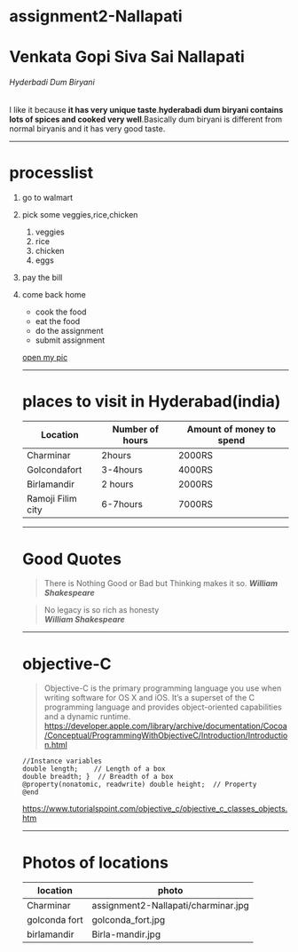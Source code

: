 # assignment2-Nallapati
# Venkata Gopi Siva Sai Nallapati
###### Hyderbadi Dum Biryani
I like it because **it has very unique taste**.**hyderabadi dum biryani contains lots of spices and cooked very well**.Basically dum biryani is different from normal biryanis and it has very good taste.

***

# processlist
1. go to walmart
2. pick some veggies,rice,chicken
    1. veggies
    2. rice
    3. chicken
    4. eggs
3. pay the bill
4. come back home
   * cook the food
   * eat the food
   * do the assignment
   * submit assignment

   [open my pic](AboutMe.md)

   ***

   # places to visit in Hyderabad(india)
   |Location|Number of hours|Amount of money to spend|
   |---|---|---|
   |Charminar|2hours|2000RS|
   |Golcondafort|3-4hours|4000RS|
   |Birlamandir|2 hours|2000RS|
   |Ramoji Filim city|6-7hours|7000RS|

   ***

   # Good Quotes
   >There is Nothing Good or Bad but Thinking makes it so. 
    ***William Shakespeare***

   >No legacy is so rich as honesty   
    ***William Shakespeare***      

    ***

    # objective-C
    >Objective-C is the primary programming language you use when writing software for OS X and iOS. It’s a superset of the C programming language and provides object-oriented capabilities and a dynamic runtime.
    <https://developer.apple.com/library/archive/documentation/Cocoa/Conceptual/ProgrammingWithObjectiveC/Introduction/Introduction.html>

    ```@interface Box:NSObject {
   //Instance variables
   double length;    // Length of a box
   double breadth; }  // Breadth of a box 
   @property(nonatomic, readwrite) double height;  // Property
   @end
   ```

   <https://www.tutorialspoint.com/objective_c/objective_c_classes_objects.htm>

   ***

   # Photos of locations
   |location|photo|
   |---|---|
   |Charminar|assignment2-Nallapati/charminar.jpg|
   |golconda fort|golconda_fort.jpg|
   |birlamandir|Birla-mandir.jpg|


   



